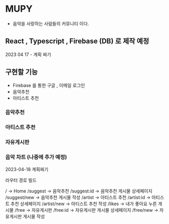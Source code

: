 # MUPY

- 음악을 사랑하는 사람들의 커뮤니티 이다.

## React , Typescript , Firebase (DB) 로 제작 예정

2023 04 17 - 계획 짜기

## 구현할 기능

- Firebase 를 통한 구글 , 이메일 로그인
- 음악추천
- 아티스트 추천

### 음악추천

### 아티스트 추천

### 자유게시판

### 음악 차트 (나중에 추가 예정)

2023-04-18 계획짜기

라우터 경로 빌드

/ -> Home
/suggest -> 음악추천 <Suggest/>
/suggest:id -> 음악추천 게시물 상세페이지 <SuggestDetail/>
/suggest/new -> 음악추천 게시물 작성 <NewSuggest/>
/artist -> 아티스트 추천 <Artist/>
/artist:id -> 아티스트 추천 상세페이지 <ArtistDetail/>
/artist/new -> 아티스트 추천 작성 <NewArtist/>
/likes -> 내가 좋아요 누른 게시물 <Likes/>
/free -> 자유게시판 <Free/>
/free:id -> 자유게시판 게시물 상세페이지 <FreeDetail/>
/free/new -> 자유게시판 게시물 작성 <NewFree/>
